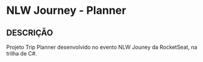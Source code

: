 # NLW Journey - Planner


## DESCRIÇÃO

Projeto Trip Planner desenvolvido no evento NLW Jouney da RocketSeat, na trilha de C#.

